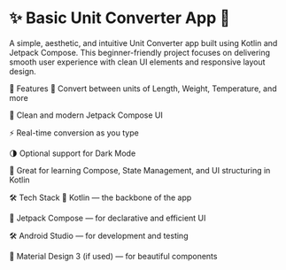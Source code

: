 # ✨ Basic Unit Converter App 🧮
A simple, aesthetic, and intuitive Unit Converter app built using Kotlin and Jetpack Compose. This beginner-friendly project focuses on delivering smooth user experience with clean UI elements and responsive layout design.

📱 Features
🔁 Convert between units of Length, Weight, Temperature, and more

🎨 Clean and modern Jetpack Compose UI

⚡ Real-time conversion as you type

🌗 Optional support for Dark Mode

🧠 Great for learning Compose, State Management, and UI structuring in Kotlin

🛠 Tech Stack
🧪 Kotlin — the backbone of the app

🧵 Jetpack Compose — for declarative and efficient UI

🛠 Android Studio — for development and testing

🎨 Material Design 3 (if used) — for beautiful components
